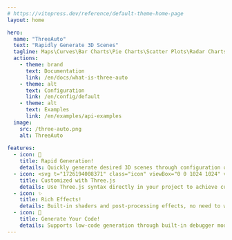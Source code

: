 ```yaml
---
# https://vitepress.dev/reference/default-theme-home-page
layout: home

hero:
  name: "ThreeAuto"
  text: "Rapidly Generate 3D Scenes"
  tagline: Maps\Curves\Bar Charts\Pie Charts\Scatter Plots\Radar Charts\Heatmaps\Surface Charts
  actions:
    - theme: brand
      text: Documentation
      link: /en/docs/what-is-three-auto
    - theme: alt
      text: Configuration
      link: /en/config/default
    - theme: alt
      text: Examples
      link: /en/examples/api-examples
  image:
    src: /three-auto.png
    alt: ThreeAuto
    
features:
  - icon: 🚀
    title: Rapid Generation!
    details: Quickly generate desired 3D scenes through configuration options only.
  - icon: <svg t="1726194008371" class="icon" viewBox="0 0 1024 1024" version="1.1" xmlns="http://www.w3.org/2000/svg" p-id="6873" width="40" height="40"><path d="M3.991444 0.399142v-0.399142h1.59657a1125116.117142 1125116.117142 0 0 0 1014.22101 287.382576v0.798285c-252.788899 245.073475-505.446081 490.278667-757.971546 735.619568h-0.798285A1435916.271635 1435916.271635 0 0 0 3.991444 0.399142z" fill="#020202" opacity=".993" p-id="6874"></path><path d="M20.755428 17.163126a36634.50745 36634.50745 0 0 1 229.107776 64.860651A50186.23082 50186.23082 0 0 1 78.830657 247.867472a73052.647353 73052.647353 0 0 1-58.075229-230.704346zM269.820327 87.4122c76.355555 21.617157 152.723882 43.237507 229.107777 64.860651C441.918585 207.686997 384.906272 263.101543 327.895556 318.515689a20955.856452 20955.856452 0 0 1-58.075229-231.103489zM257.846053 90.206198c0.246271 0.044305 0.445842 0.177219 0.598714 0.399142a72984.429515 72984.429515 0 0 1 57.676087 230.704346 24972.856179 24972.856179 0 0 1-229.107777-64.860651 101353.553824 101353.553824 0 0 0 170.832976-166.242837zM518.885227 158.060417a51640.134399 51640.134399 0 0 1 229.107776 64.860651A50112.357931 50112.357931 0 0 1 576.960456 388.764763a1117.113551 1117.113551 0 0 1-5.587995-20.356266 40611.283196 40611.283196 0 0 1-52.487234-210.34808zM506.910953 160.854414c0.247468 0.044305 0.44704 0.177219 0.598714 0.399143 19.354418 76.882423 38.577119 153.783606 57.676086 230.704346a75302.840553 75302.840553 0 0 1-229.506919-64.860651 33708.599181 33708.599181 0 0 0 171.232119-166.242838zM767.550984 228.309491c76.359945 21.683415 152.727874 43.370022 229.107776 65.060223-56.813939 55.481601-113.755603 110.829889-170.832976 166.043266-19.613861-76.990591-39.040125-154.025087-58.2748-231.103489zM755.975853 231.103489a36439.931086 36439.931086 0 0 1 58.2748 230.704346c-0.131717 0.267425-0.267425 0.530859-0.399143 0.798285-73.937151-21.078714-147.910224-42.033693-221.923211-62.864939a34.173381 34.173381 0 0 1-6.785422-2.394855 101202.801307 101202.801307 0 0 0 170.832976-166.242837zM83.420795 267.824596a60307.073222 60307.073222 0 0 1 229.506919 65.060222 99354.72179 99354.72179 0 0 0-171.032547 166.043266c-19.553989-77.018531-39.045314-154.053027-58.474372-231.103488zM332.884837 338.472812c76.34398 21.614762 152.711908 43.235112 229.107776 64.860651a101796.814307 101796.814307 0 0 1-171.232118 166.242838 48810.279765 48810.279765 0 0 1-57.875658-231.103489zM320.910563 341.26681c19.850951 76.874839 39.275619 153.909335 58.2748 231.103488a25042.840622 25042.840622 0 0 1-229.107776-64.860651 101198.645036 101198.645036 0 0 0 170.832976-166.242837zM581.949737 409.121029c76.423808 21.497813 152.791737 43.119361 229.107776 64.860651a101550.712641 101550.712641 0 0 0-171.232118 165.843695c-19.542015-76.842908-38.836562-153.745687-57.875658-230.704346zM569.975463 411.915026c19.849355 76.874839 39.275619 153.909335 58.2748 231.103489a36267.824047 36267.824047 0 0 1-229.107776-65.060222c56.829905-55.50076 113.77556-110.849846 170.832976-166.043267zM146.485305 518.885208a73425.038893 73425.038893 0 0 1 229.107776 65.060222c-56.812342 55.480803-113.756401 110.829889-170.832976 166.043266a145476.174731 145476.174731 0 0 0-58.2748-231.103488zM395.550205 589.134282c76.45574 21.869016 152.959376 43.62228 229.506918 65.259793a33180.984728 33180.984728 0 0 1-171.232118 165.843695c-19.490127-77.030505-38.916391-154.065001-58.2748-231.103488zM383.975073 592.327422c19.725621 76.906771 39.151885 153.941267 58.2748 231.103488a148137.721763 148137.721763 0 0 1-228.708634-64.461508 1.434917 1.434917 0 0 1-0.399142-0.598714 50005.73221 50005.73221 0 0 0 170.832976-166.043266zM209.549815 770.344962c0.093798-0.239485 0.29337-0.371202 0.598714-0.399142a60451.36522 60451.36522 0 0 0 228.908205 64.86065 101193.399506 101193.399506 0 0 1-171.232119 166.242838c-19.31171-76.982608-38.736776-153.881395-58.2748-230.704346z" fill="#FEFEFE" p-id="6875"></path></svg>
    title: Customized with Three.js
    details: Use Three.js syntax directly in your project to achieve customized requirements.
  - icon: ✨
    title: Rich Effects!
    details: Built-in shaders and post-processing effects, no need to worry about complex mathematical calculations.
  - icon: 🎁
    title: Generate Your Code!
    details: Supports low-code generation through built-in debugger mode, quickly integrate generated low-code into your project!
---
```

